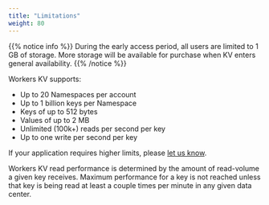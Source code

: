 ```yaml
---
title: "Limitations"
weight: 80
---
```


{{% notice info %}}
During the early access period, all users are limited to 1 GB of storage.
More storage will be available for purchase when KV enters general availability.
{{% /notice %}}

Workers KV supports:

- Up to 20 Namespaces per account
- Up to 1 billion keys per Namespace
- Keys of up to 512 bytes
- Values of up to 2 MB
- Unlimited (100k+) reads per second per key
- Up to one write per second per key

If your application requires higher limits, please [let us know](https://support.cloudflare.com).

Workers KV read performance is determined by the amount of read-volume a given
key receives. Maximum performance for a key is not reached unless that key is
being read at least a couple times per minute in any given data center.
